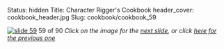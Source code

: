 Status: hidden
Title: Character Rigger's Cookbook
header_cover: cookbook_header.jpg
Slug: cookbook/cookbook_59

[![slide 59](https://dl.dropboxusercontent.com/u/2977490/presentations/cookbook/img59.jpg)](cookbook_60)
59 of 90
_Click on the image for the [next slide](cookbook_60), or click [here for the previous one](cookbook_58)_
